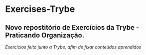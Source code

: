 # Exercises-Trybe

## Novo repostitório de Exercícios da Trybe - Praticando Organização.

*Exercícios feito junto a Trybe, afim de fixar conteúdos aprendidos*
